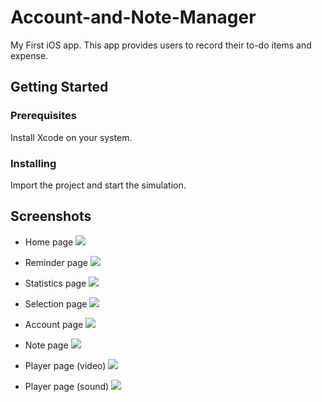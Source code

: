 # Account-and-Note-Manager
My First iOS app. 
This app provides users to record their to-do items and expense.

## Getting Started

### Prerequisites

Install Xcode on your system.

### Installing

Import the project and start the simulation.

## Screenshots
- Home page
![](img/home-page.PNG)

- Reminder page
![](img/reminder-page.PNG)

- Statistics page
![](img/statistics-page.PNG)

- Selection page
![](img/selection-page.PNG)

- Account page
![](img/account-page.PNG)

- Note page
![](img/note-page.PNG)

- Player page (video)
![](img/player-page-v.PNG)

- Player page (sound)
![](img/player-page-s.PNG)